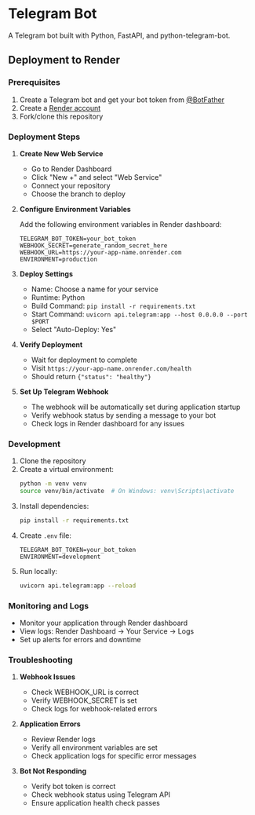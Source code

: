 # Telegram Bot

A Telegram bot built with Python, FastAPI, and python-telegram-bot.

## Deployment to Render

### Prerequisites

1. Create a Telegram bot and get your bot token from [@BotFather](https://t.me/botfather)
2. Create a [Render account](https://render.com)
3. Fork/clone this repository

### Deployment Steps

1. **Create New Web Service**
   - Go to Render Dashboard
   - Click "New +" and select "Web Service"
   - Connect your repository
   - Choose the branch to deploy

2. **Configure Environment Variables**
   
   Add the following environment variables in Render dashboard:
   ```
   TELEGRAM_BOT_TOKEN=your_bot_token
   WEBHOOK_SECRET=generate_random_secret_here
   WEBHOOK_URL=https://your-app-name.onrender.com
   ENVIRONMENT=production
   ```

3. **Deploy Settings**
   - Name: Choose a name for your service
   - Runtime: Python
   - Build Command: `pip install -r requirements.txt`
   - Start Command: `uvicorn api.telegram:app --host 0.0.0.0 --port $PORT`
   - Select "Auto-Deploy: Yes"

4. **Verify Deployment**
   - Wait for deployment to complete
   - Visit `https://your-app-name.onrender.com/health`
   - Should return `{"status": "healthy"}`

5. **Set Up Telegram Webhook**
   - The webhook will be automatically set during application startup
   - Verify webhook status by sending a message to your bot
   - Check logs in Render dashboard for any issues

### Development

1. Clone the repository
2. Create a virtual environment:
   ```bash
   python -m venv venv
   source venv/bin/activate  # On Windows: venv\Scripts\activate
   ```
3. Install dependencies:
   ```bash
   pip install -r requirements.txt
   ```
4. Create `.env` file:
   ```
   TELEGRAM_BOT_TOKEN=your_bot_token
   ENVIRONMENT=development
   ```
5. Run locally:
   ```bash
   uvicorn api.telegram:app --reload
   ```

### Monitoring and Logs

- Monitor your application through Render dashboard
- View logs: Render Dashboard → Your Service → Logs
- Set up alerts for errors and downtime

### Troubleshooting

1. **Webhook Issues**
   - Check WEBHOOK_URL is correct
   - Verify WEBHOOK_SECRET is set
   - Check logs for webhook-related errors

2. **Application Errors**
   - Review Render logs
   - Verify all environment variables are set
   - Check application logs for specific error messages

3. **Bot Not Responding**
   - Verify bot token is correct
   - Check webhook status using Telegram API
   - Ensure application health check passes

